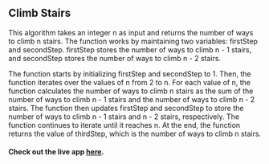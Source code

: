 ## Climb Stairs

This algorithm takes an integer n as input and returns the number of ways to climb n stairs. The function works by maintaining two variables: firstStep and secondStep. firstStep stores the number of ways to climb n - 1 stairs, and secondStep stores the number of ways to climb n - 2 stairs.

The function starts by initializing firstStep and secondStep to 1. Then, the function iterates over the values of n from 2 to n. For each value of n, the function calculates the number of ways to climb n stairs as the sum of the number of ways to climb n - 1 stairs and the number of ways to climb n - 2 stairs. The function then updates firstStep and secondStep to store the number of ways to climb n - 1 stairs and n - 2 stairs, respectively. The function continues to iterate until it reaches n. At the end, the function returns the value of thirdStep, which is the number of ways to climb n stairs.

#### Check out the live app [here](https://priyanka23-brs.github.io/Climb-Stairs-Dynamic-Algorithm/).
